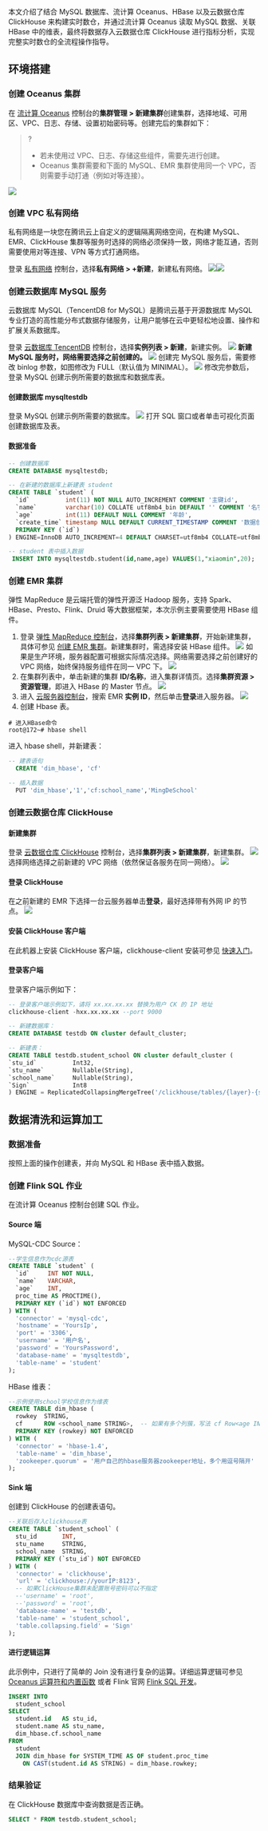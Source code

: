 本文介绍了结合 MySQL 数据库、流计算 Oceanus、HBase 以及云数据仓库 ClickHouse 来构建实时数仓，并通过流计算 Oceanus 读取 MySQL 数据、关联 HBase 中的维表，最终将数据存入云数据仓库 ClickHouse 进行指标分析，实现完整实时数仓的全流程操作指导。 

## 环境搭建
### 创建 Oceanus 集群
在 [流计算 Oceanus](https://console.cloud.tencent.com/oceanus/cluster) 控制台的**集群管理 > 新建集群**创建集群，选择地域、可用区、VPC、日志、存储、设置初始密码等。创建完后的集群如下：
>?
>- 若未使用过 VPC、日志、存储这些组件，需要先进行创建。
>- Oceanus 集群需要和下面的 MySQL、EMR 集群使用同一个 VPC，否则需要手动打通（例如对等连接）。

![](https://main.qcloudimg.com/raw/6dafa64073856583ce73ca85c7505e6b.png)

### 创建 VPC 私有网络
私有网络是一块您在腾讯云上自定义的逻辑隔离网络空间，在构建 MySQL、EMR、ClickHouse 集群等服务时选择的网络必须保持一致，网络才能互通，否则需要使用对等连接、VPN 等方式打通网络。

登录 [私有网络](https://console.cloud.tencent.com/vpc/vpc) 控制台，选择**私有网络 > +新建**，新建私有网络。
![](https://main.qcloudimg.com/raw/374c44a898b8fdb3c087900f9cc60ef9.png)![](https://main.qcloudimg.com/raw/3c7bd8b879b0fe89f5ff8a191e00be53.png)

### 创建云数据库 MySQL 服务
云数据库 MySQL（TencentDB for MySQL）是腾讯云基于开源数据库 MySQL 专业打造的高性能分布式数据存储服务，让用户能够在云中更轻松地设置、操作和扩展关系数据库。

登录 [云数据库 TencentDB](https://console.cloud.tencent.com/cdb) 控制台，选择**实例列表 > 新建**，新建实例。
![](https://main.qcloudimg.com/raw/5a38fde7d122e0e62cead18fb9f6b3f3.png)
**新建 MySQL 服务时，网络需要选择之前创建的。**
![](https://main.qcloudimg.com/raw/84304e9f282e3bc19ee01bb71598e5a9.png)
创建完 MySQL 服务后，需要修改 binlog 参数，如图修改为 FULL（默认值为 MINIMAL）。
![](https://main.qcloudimg.com/raw/1d9f3bc9e4c891e721982cbf468aba83.png)
修改完参数后，登录 MySQL 创建示例所需要的数据库和数据库表。

#### 创建数据库 mysqltestdb
登录 MySQL 创建示例所需要的数据库。
![](https://main.qcloudimg.com/raw/357959ba1fb1b659063bf09a150add3b.png)
打开 SQL 窗口或者单击可视化页面创建数据库及表。

#### 数据准备
```sql
-- 创建数据库
CREATE DATABASE mysqltestdb;

-- 在新建的数据库上新建表 student
CREATE TABLE `student` (
  `id`          int(11) NOT NULL AUTO_INCREMENT COMMENT '主键id',
  `name`        varchar(10) COLLATE utf8mb4_bin DEFAULT '' COMMENT '名字',
  `age`         int(11) DEFAULT NULL COMMENT '年龄',
  `create_time` timestamp NULL DEFAULT CURRENT_TIMESTAMP COMMENT '数据创建时间',
  PRIMARY KEY (`id`)
) ENGINE=InnoDB AUTO_INCREMENT=4 DEFAULT CHARSET=utf8mb4 COLLATE=utf8mb4_bin ROW_FORMAT=COMPACT COMMENT='学生表'

-- student 表中插入数据
 INSERT INTO mysqltestdb.student(id,name,age) VALUES(1,"xiaomin",20);
```

### 创建 EMR 集群
弹性 MapReduce 是云端托管的弹性开源泛 Hadoop 服务，支持 Spark、HBase、Presto、Flink、Druid 等大数据框架，本次示例主要需要使用 HBase 组件。
1. 登录 [弹性 MapReduce 控制台](https://console.cloud.tencent.com/emr)，选择**集群列表 > 新建集群**，开始新建集群，具体可参见 [创建 EMR 集群](https://cloud.tencent.com/document/product/589/10981)。新建集群时，需选择安装 HBase 组件。
![](https://main.qcloudimg.com/raw/b8de93e041489aed3d8d9f847bd32f95.png)
如果是生产环境，服务器配置可根据实际情况选择。网络需要选择之前创建好的 VPC 网络，始终保持服务组件在同一 VPC 下。
![](https://main.qcloudimg.com/raw/a3a63a677543d6b0f1218ff622861ced.png)
2. 在集群列表中，单击新建的集群 **ID/名称**，进入集群详情页。选择**集群资源 > 资源管理**，即进入 HBase 的 Master 节点。
![](https://main.qcloudimg.com/raw/0aed82b69a85b438530a375a4a355493.png)
3. 进入 [云服务器控制台](https://console.cloud.tencent.com/cvm/instance/index?rid=1)，搜索 EMR **实例 ID**，然后单击**登录**进入服务器。
![](https://main.qcloudimg.com/raw/b0bb39c52bbb6bdf0fbc1853e0ed4cf5.png)
4. 创建 Hbase 表。
```shell
# 进入HBase命令
root@172~# hbase shell
```
进入 hbase shell，并新建表：
```sql
-- 建表语句
  CREATE 'dim_hbase', 'cf'

-- 插入数据
  PUT 'dim_hbase','1','cf:school_name','MingDeSchool'
```

### 创建云数据仓库 ClickHouse
#### 新建集群
登录 [云数据仓库 ClickHouse](https://console.cloud.tencent.com/cdwch) 控制台，选择**集群列表 > 新建集群**，新建集群。
![](https://main.qcloudimg.com/raw/e61f2fcf1bc9aad69f13998289de2243.png)
选择网络选择之前新建的 VPC 网络（依然保证各服务在同一网络）。
![](https://main.qcloudimg.com/raw/677f5ec1774740abbcdffde01f25f807.png)

#### 登录 ClickHouse
在之前新建的 EMR 下选择一台云服务器单击**登录**，最好选择带有外网 IP 的节点。
![](https://main.qcloudimg.com/raw/c059974e303764a62d1128fd3e5a9aa7.png)

#### 安装 ClickHouse 客户端
在此机器上安装 ClickHouse 客户端，clickhouse-client 安装可参见 [快速入门](https://cloud.tencent.com/document/product/1299/49824)。

#### 登录客户端
登录客户端示例如下：
```sql
-- 登录客户端示例如下，请将 xx.xx.xx.xx 替换为用户 CK 的 IP 地址
clickhouse-client -hxx.xx.xx.xx --port 9000

-- 新建数据库：
CREATE DATABASE testdb ON cluster default_cluster;

-- 新建表：
CREATE TABLE testdb.student_school ON cluster default_cluster (
`stu_id`          Int32,
`stu_name`        Nullable(String),
`school_name`     Nullable(String),
`Sign`            Int8
) ENGINE = ReplicatedCollapsingMergeTree('/clickhouse/tables/{layer}-{shard}/testdb/student_school, '{replica}', Sign) ORDER BY stu_id;
```

## 数据清洗和运算加工
### 数据准备
按照上面的操作创建表，并向 MySQL 和 HBase 表中插入数据。

### 创建 Flink SQL 作业
在流计算 Oceanus 控制台创建 SQL 作业。

#### Source 端
MySQL-CDC Source：
```sql
--学生信息作为cdc源表
CREATE TABLE `student` (
  `id`     INT NOT NULL,
  `name`   VARCHAR,
  `age`    INT,
  proc_time AS PROCTIME(),
  PRIMARY KEY (`id`) NOT ENFORCED
) WITH (
  'connector' = 'mysql-cdc',
  'hostname' = 'YoursIp',
  'port' = '3306',
  'username' = '用户名',
  'password' = 'YoursPassword',
  'database-name' = 'mysqltestdb',
  'table-name' = 'student'
);
```
HBase 维表：
```sql
--示例使用school学校信息作为维表
CREATE TABLE dim_hbase (
  rowkey  STRING,
  cf      ROW <school_name STRING>,  -- 如果有多个列簇，写法 cf Row<age INT,name String>
  PRIMARY KEY (rowkey) NOT ENFORCED
) WITH (
  'connector' = 'hbase-1.4',
  'table-name' = 'dim_hbase',
  'zookeeper.quorum' = '用户自己的hbase服务器zookeeper地址，多个用逗号隔开'
);
```

#### Sink 端
创建到 ClickHouse 的创建表语句。
```sql
--关联后存入clickhouse表
CREATE TABLE `student_school` (
  stu_id       INT,
  stu_name     STRING,
  school_name  STRING,
  PRIMARY KEY (`stu_id`) NOT ENFORCED
) WITH (
  'connector' = 'clickhouse',
  'url' = 'clickhouse://yourIP:8123',
  -- 如果ClickHouse集群未配置账号密码可以不指定
  --'username' = 'root',
  --'password' = 'root',
  'database-name' = 'testdb',
  'table-name' = 'student_school',
  'table.collapsing.field' = 'Sign'
);
```

#### 进行逻辑运算
此示例中，只进行了简单的 Join 没有进行复杂的运算。详细运算逻辑可参见 [Oceanus 运算符和内置函数](https://cloud.tencent.com/document/product/849/18083) 或者 Flink 官网 [Flink SQL 开发](https://ci.apache.org/projects/flink/flink-docs-release-1.11/zh/dev/table/)。
```sql
INSERT INTO
  student_school
SELECT
  student.id   AS stu_id,
  student.name AS stu_name,
  dim_hbase.cf.school_name
FROM
  student
  JOIN dim_hbase for SYSTEM_TIME AS OF student.proc_time
	ON CAST(student.id AS STRING) = dim_hbase.rowkey;
```

### 结果验证
在 ClickHouse 数据库中查询数据是否正确。
```sql
SELECT * FROM testdb.student_school; 
```
